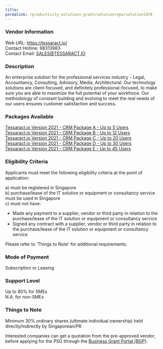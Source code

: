 ```yaml
---
title: 
permalink: /productivity-solutions-grant/solutionrepo/solution1978
---
```


### Vendor Information
Web URL: https://tessaract.io/ <br>Contact Hotline: 98313983 <br>Contact Email: SALES@TESSARACT.IO <br>

### Description

An enterprise solution for the professional services industry - Legal, Accountancy, Consulting, Advisory, Media, Architectural. Our technology solutions are client-focused, and definitely professional-focused, to make sure you are able to maximize the full potential of your workforce. Our methodology of constant building and evolving to meet the real needs of our users ensures customer satisfaction and success.

### Packages Available

<a href='https://www.gobusiness.gov.sg/images/psg/20200782_Desensitised_Annex_3_Part_1.pdf' target='_blank'>Tessaract.io Version 2021 - CRM Package A - Up to 5 Users</a><br/>
<a href='https://www.gobusiness.gov.sg/images/psg/20200782_Desensitised_Annex_3_Part_2.pdf' target='_blank'>Tessaract.io Version 2021 - CRM Package B - Up to 12 Users</a><br/>
<a href='https://www.gobusiness.gov.sg/images/psg/20200782_Desensitised_Annex_3_Part_3.pdf' target='_blank'>Tessaract.io Version 2021 - CRM Package C - Up to 20 Users</a><br/>
<a href='https://www.gobusiness.gov.sg/images/psg/20200782_Desensitised_Annex_3_Part_4.pdf' target='_blank'>Tessaract.io Version 2021 - CRM Package D - Up to 30 Users</a><br/>
<a href='https://www.gobusiness.gov.sg/images/psg/20200782_Desensitised_Annex_3_Part_5.pdf' target='_blank'>Tessaract.io Version 2021 - CRM Package E - Up to 45 Users</a><br/>

### Eligibility Criteria

Applicants must meet the following eligibility criteria at the point of application:

a) must be registered in Singapore <br>
b) purchase/lease of the IT solution or equipment or consultancy service must be used in Singapore <br>
c) must not have:
- Made any payment to a supplier, vendor or third party in relation to the purchase/lease of the IT solution or equipment or consultancy service
- Signed any contract with a supplier, vendor or third party in relation to the purchase/lease of the IT solution or equipment or consultancy service

Please refer to 'Things to Note' for additional requirements.

### Mode of Payment
Subscription or Leasing

### Support Level
Up to 80% for SMEs <br>
N.A. for non-SMEs

### Things to Note
Minimum 30% ordinary shares (ultimate individual ownership) held directly/indirectly by Singaporean/PR

Interested companies can get a quotation from the pre-approved vendor, before applying for the PSG through the <a target='_blank' href='https://www.businessgrants.gov.sg/'>Business Grant Portal (BGP)</a>.
